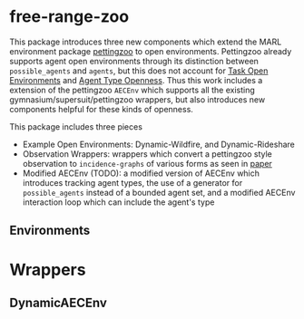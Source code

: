# free-range-zoo

This package introduces three new components which extend the MARL environment package [pettingzoo](https://github.com/Farama-Foundation/PettingZoo)  to open environments. Pettingzoo already supports agent open environments through its distinction between `possible_agents` and `agents`, but this does not account for [Task Open Environments]() and [Agent Type Openness](). Thus this work includes a extension of the pettingzoo `AECEnv` which supports all the existing gymnasium/supersuit/pettingzoo wrappers, but also introduces new components helpful for these kinds of openness. 

This package includes three pieces
- Example Open Environments: Dynamic-Wildfire, and Dynamic-Rideshare
- Observation Wrappers: wrappers which convert a pettingzoo style observation to `incidence-graphs` of various forms as seen in [paper]()
- Modified AECEnv (TODO): a modified version of AECEnv which introduces tracking agent types, the use of a generator for `possible_agents` instead of a bounded agent set, and a modified AECEnv interaction loop which can include the agent's type

## Environments



# Wrappers



## DynamicAECEnv
